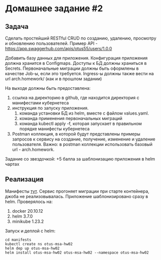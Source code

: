 # Домашнее задание #2

## Задача

Сделать простейший RESTful CRUD по созданию, удалению, просмотру и обновлению пользователей. 
Пример API  - https://app.swaggerhub.com/apis/otus55/users/1.0.0 

Добавить базу данных для приложения.
Конфигурация приложения должна хранится в Configmaps. 
Доступы к БД должны храниться в Secrets.
Первоначальные миграции должны быть оформлены в качестве Job-ы, если это требуется.
Ingress-ы должны также вести на url arch.homework/ (как и в прошлом задании)

На выходе должны быть предоставлена:

1. ссылка на директорию в github, где находится директория с манифестами кубернетеса 
2. инструкция по запуску приложения.
   1. команда установки БД из helm, вместе с файлом values.yaml.
   2. команда применения первоначальных миграций
   3. команда kubectl apply -f, которая запускает в правильном порядке манифесты кубернетеса
4. Postman коллекция, в которой будут представлены примеры запросов к сервису на создание, получение, изменение и удаление пользователя. Важно: в postman коллекции использовать базовый url - arch.homework.

Задание со звездочкой:
+5 балла за шаблонизацию приложения в helm чартах

## Реализация

Манифесты [тут](manifests). Сервис прогоняет миграции при старте контейнера,
джоба не реализовывалась. Приложение шаблонизировано сразу в helm. Проверялось на:

1. docker 20.10.12
2. helm 3.7.0
3. minikube 1.23.2

Запуск и деплой c helm:

```shell
cd manifests
kubectl create ns otus-msa-hw02
helm dep up otus-msa-hw02
helm install otus-msa-hw02 otus-msa-hw02 --namespace otus-msa-hw02
```
